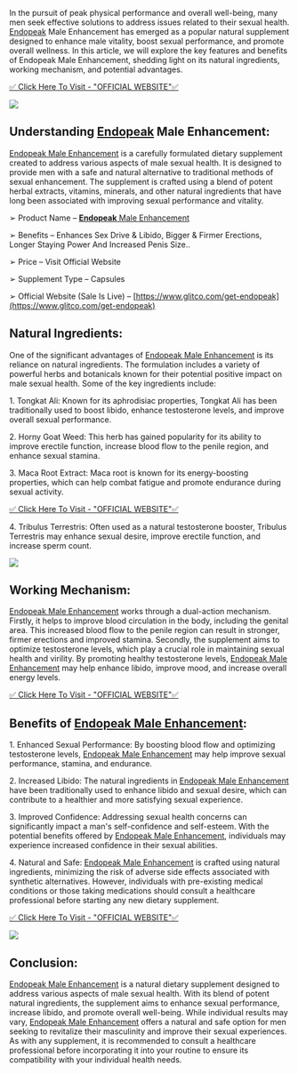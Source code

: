 In the pursuit of peak physical performance and overall well-being, many men seek effective solutions to address issues related to their sexual health. [Endopeak](https://endopeak-male-enhancement.blogspot.com/2023/07/endopeak-male-enhancement-reviews-some.html) Male Enhancement has emerged as a popular natural supplement designed to enhance male vitality, boost sexual performance, and promote overall wellness. In this article, we will explore the key features and benefits of Endopeak Male Enhancement, shedding light on its natural ingredients, working mechanism, and potential advantages.

[✅ Click Here To Visit - "OFFICIAL WEBSITE"✅](https://www.glitco.com/get-endopeak)

[![](https://blogger.googleusercontent.com/img/b/R29vZ2xl/AVvXsEh4AuRIVL2vsxi4ejGHu96cVn7fsHRUe__49tdMP4rxvPpHCP7hN7K4WYD_4EeW-j-oadJahlKXs3lbOf0_ryjC0Ngb0dVCbFTzIigWHYNpCQbQ6_UqOeHpzeKrLFxeXHLJkRt_euoMwszwSIvq6gNnJ7Zdq4KcA1mkYuQZqCcxHdRk2rZC5FM2xc2pGbA/w640-h538/Screenshot%20(875).png)](https://www.glitco.com/get-endopeak)

Understanding [Endopeak](https://sites.google.com/view/endopeakmaleenhancement-review/home) Male Enhancement:
-------------------------------------------------------------------------------------------------------------

[Endopeak Male Enhancement](https://www.facebook.com/people/Endopeak-Male-Enhancement/100094293194709/) is a carefully formulated dietary supplement created to address various aspects of male sexual health. It is designed to provide men with a safe and natural alternative to traditional methods of sexual enhancement. The supplement is crafted using a blend of potent herbal extracts, vitamins, minerals, and other natural ingredients that have long been associated with improving sexual performance and vitality.

➢ Product Name – [**Endopeak** Male Enhancement](https://endopeak-offes.clubeo.com/page/endopeak-how-partners-view-penis-size-reviews.html)

➢ Benefits – Enhances Sex Drive & Libido, Bigger & Firmer Erections, Longer Staying Power And Increased Penis Size..

➢ Price – Visit Official Website

➢ Supplement Type – Capsules

➢ Official Website (Sale Is Live) – [https://www.glitco.com/get-endopeak](https://www.glitco.com/get-endopeak)

Natural Ingredients:
--------------------

One of the significant advantages of [Endopeak Male Enhancement](https://buy-endopeak-male-enhancement.company.site/products/Endopeak-Male-Enhancement-p568659994) is its reliance on natural ingredients. The formulation includes a variety of powerful herbs and botanicals known for their potential positive impact on male sexual health. Some of the key ingredients include:

1\. Tongkat Ali: Known for its aphrodisiac properties, Tongkat Ali has been traditionally used to boost libido, enhance testosterone levels, and improve overall sexual performance.

2\. Horny Goat Weed: This herb has gained popularity for its ability to improve erectile function, increase blood flow to the penile region, and enhance sexual stamina.

3\. Maca Root Extract: Maca root is known for its energy-boosting properties, which can help combat fatigue and promote endurance during sexual activity.

[✅ Click Here To Visit - "OFFICIAL WEBSITE"✅](https://www.glitco.com/get-endopeak)

4\. Tribulus Terrestris: Often used as a natural testosterone booster, Tribulus Terrestris may enhance sexual desire, improve erectile function, and increase sperm count.

[![](https://blogger.googleusercontent.com/img/b/R29vZ2xl/AVvXsEh4AuRIVL2vsxi4ejGHu96cVn7fsHRUe__49tdMP4rxvPpHCP7hN7K4WYD_4EeW-j-oadJahlKXs3lbOf0_ryjC0Ngb0dVCbFTzIigWHYNpCQbQ6_UqOeHpzeKrLFxeXHLJkRt_euoMwszwSIvq6gNnJ7Zdq4KcA1mkYuQZqCcxHdRk2rZC5FM2xc2pGbA/w640-h538/Screenshot%20(875).png)](https://www.glitco.com/get-endopeak)

Working Mechanism:
------------------

[Endopeak Male Enhancement](https://hackmd.io/@buyendopeak/buyendopeak) works through a dual-action mechanism. Firstly, it helps to improve blood circulation in the body, including the genital area. This increased blood flow to the penile region can result in stronger, firmer erections and improved stamina. Secondly, the supplement aims to optimize testosterone levels, which play a crucial role in maintaining sexual health and virility. By promoting healthy testosterone levels, [Endopeak Male Enhancement](https://www.crunchbase.com/organization/endopeak) may help enhance libido, improve mood, and increase overall energy levels.

[✅ Click Here To Visit - "OFFICIAL WEBSITE"✅](https://www.glitco.com/get-endopeak)

Benefits of [Endopeak Male Enhancement](https://buy-endopeak-male-enhancement.webflow.io/):
-------------------------------------------------------------------------------------------

1\. Enhanced Sexual Performance: By boosting blood flow and optimizing testosterone levels, [Endopeak Male Enhancement](https://orderendopeak.contently.com/) may help improve sexual performance, stamina, and endurance.

2\. Increased Libido: The natural ingredients in [Endopeak Male Enhancement](https://order-endopeak-male-enhancement.jimdosite.com/) have been traditionally used to enhance libido and sexual desire, which can contribute to a healthier and more satisfying sexual experience.

3\. Improved Confidence: Addressing sexual health concerns can significantly impact a man's self-confidence and self-esteem. With the potential benefits offered by [Endopeak Male Enhancement](https://buyendopeak.hashnode.dev/endopeak-male-enhancement-reviews-some-pill-is-risky-and-may-not-work?showSharer=true), individuals may experience increased confidence in their sexual abilities.

4\. Natural and Safe: [Endopeak Male Enhancement](https://www.scoop.it/topic/endopeak?curate=true&onb=1&loader=1) is crafted using natural ingredients, minimizing the risk of adverse side effects associated with synthetic alternatives. However, individuals with pre-existing medical conditions or those taking medications should consult a healthcare professional before starting any new dietary supplement.

[✅ Click Here To Visit - "OFFICIAL WEBSITE"✅](https://www.glitco.com/get-endopeak)

[![](https://blogger.googleusercontent.com/img/b/R29vZ2xl/AVvXsEh4AuRIVL2vsxi4ejGHu96cVn7fsHRUe__49tdMP4rxvPpHCP7hN7K4WYD_4EeW-j-oadJahlKXs3lbOf0_ryjC0Ngb0dVCbFTzIigWHYNpCQbQ6_UqOeHpzeKrLFxeXHLJkRt_euoMwszwSIvq6gNnJ7Zdq4KcA1mkYuQZqCcxHdRk2rZC5FM2xc2pGbA/w640-h538/Screenshot%20(875).png)](https://www.glitco.com/get-endopeak)

Conclusion:
-----------

[Endopeak Male Enhancement](https://organizador.sympla.com.br/buyendopeak) is a natural dietary supplement designed to address various aspects of male sexual health. With its blend of potent natural ingredients, the supplement aims to enhance sexual performance, increase libido, and promote overall well-being. While individual results may vary, [Endopeak Male Enhancement](https://in.pinterest.com/pin/1118581626179042645/) offers a natural and safe option for men seeking to revitalize their masculinity and improve their sexual experiences. As with any supplement, it is recommended to consult a healthcare professional before incorporating it into your routine to ensure its compatibility with your individual health needs.
